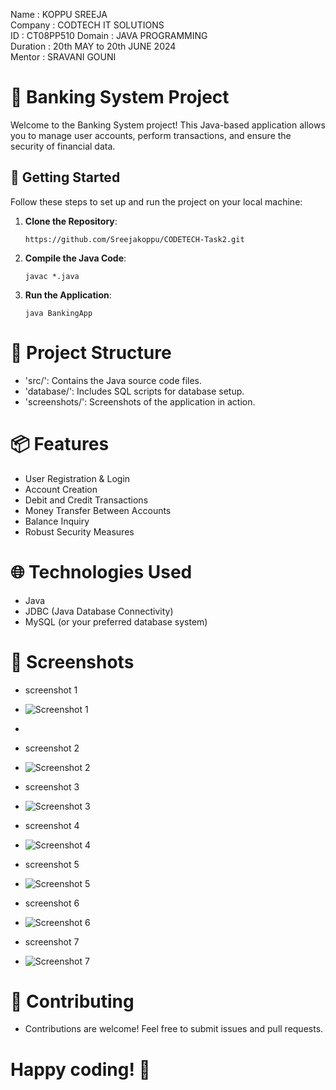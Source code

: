 Name : KOPPU SREEJA                   
Company : CODTECH IT SOLUTIONS  
ID : CT08PP510
Domain : JAVA PROGRAMMING  
Duration : 20th MAY to 20th JUNE 2024  
Mentor : SRAVANI GOUNI 


# 🏦 Banking System Project

Welcome to the Banking System project! This Java-based application allows you to manage user accounts, perform transactions, and ensure the security of financial data.

## 🚀 Getting Started

Follow these steps to set up and run the project on your local machine:

1. **Clone the Repository**: 
   ```shell
   https://github.com/Sreejakoppu/CODETECH-Task2.git
2. **Compile the Java Code**:

   ```shell
   javac *.java
3. **Run the Application**:

   ```shell
   java BankingApp

# 📂 Project Structure
- 'src/': Contains the Java source code files.
- 'database/': Includes SQL scripts for database setup.
- 'screenshots/': Screenshots of the application in action.

# 📦 Features
- User Registration & Login
- Account Creation
- Debit and Credit Transactions
- Money Transfer Between Accounts
- Balance Inquiry
- Robust Security Measures

# 🌐 Technologies Used
- Java
- JDBC (Java Database Connectivity)
- MySQL (or your preferred database system)

# 📸 Screenshots
- screenshot 1
- ![Screenshot 1](https://github.com/dinesh1615/CODTECH-Task1/assets/110489987/68ce433f-8421-45ff-9c04-c6dbc763e1a1)
- 
- screenshot 2
- ![Screenshot 2](https://github.com/dinesh1615/CODTECH-Task1/assets/110489987/5bb009df-f0b0-4e73-afd5-e9f1110c85de)

- screenshot 3
- ![Screenshot 3](https://github.com/dinesh1615/CODTECH-Task1/assets/110489987/4b91bc0c-d58d-4f35-ae9f-544ee4122505)

- screenshot 4
- ![Screenshot 4](https://github.com/dinesh1615/CODTECH-Task1/assets/110489987/2073fc06-85e9-414a-b6b3-81dfc6289819)

- screenshot 5
- ![Screenshot 5](https://github.com/dinesh1615/CODTECH-Task1/assets/110489987/ebaf27fa-383f-4b26-b774-169e1defb52c)

- screenshot 6
- ![Screenshot 6](https://github.com/dinesh1615/CODTECH-Task1/assets/110489987/05a568b0-abf7-4c7a-900e-779bc395bcfb)

- screenshot 7
- ![Screenshot 7](https://github.com/dinesh1615/CODTECH-Task1/assets/110489987/9f639ee9-9428-4057-a70f-c8f474788336)



# 🤝 Contributing
- Contributions are welcome! Feel free to submit issues and pull requests.

# Happy coding! 🎉
